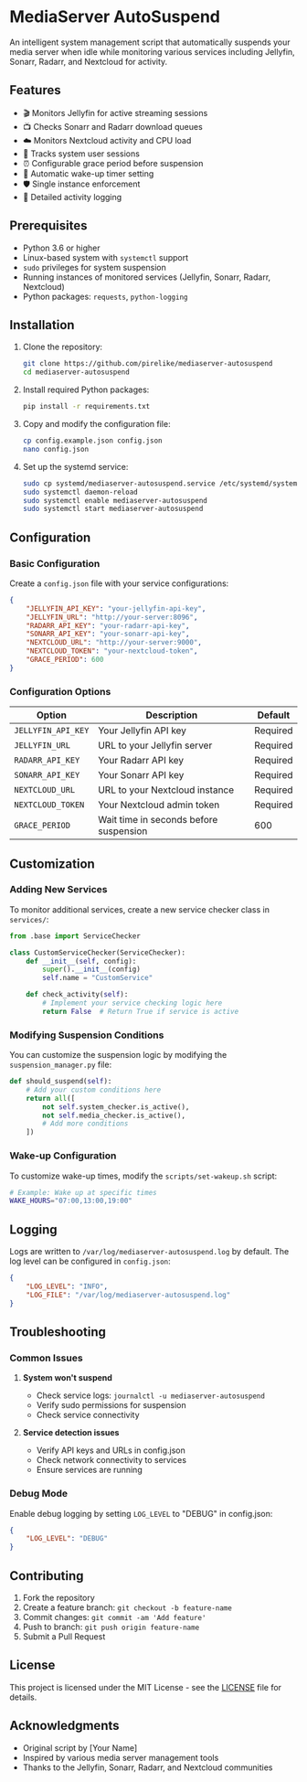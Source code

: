 # MediaServer AutoSuspend

An intelligent system management script that automatically suspends your media server when idle while monitoring various services including Jellyfin, Sonarr, Radarr, and Nextcloud for activity.

## Features

- 🎬 Monitors Jellyfin for active streaming sessions
- 📺 Checks Sonarr and Radarr download queues
- ☁️ Monitors Nextcloud activity and CPU load
- 👥 Tracks system user sessions
- ⏰ Configurable grace period before suspension
- 🔄 Automatic wake-up timer setting
- 🛡️ Single instance enforcement
- 📝 Detailed activity logging

## Prerequisites

- Python 3.6 or higher
- Linux-based system with `systemctl` support
- `sudo` privileges for system suspension
- Running instances of monitored services (Jellyfin, Sonarr, Radarr, Nextcloud)
- Python packages: `requests`, `python-logging`

## Installation

1. Clone the repository:
   ```bash
   git clone https://github.com/pirelike/mediaserver-autosuspend
   cd mediaserver-autosuspend
   ```

2. Install required Python packages:
   ```bash
   pip install -r requirements.txt
   ```

3. Copy and modify the configuration file:
   ```bash
   cp config.example.json config.json
   nano config.json
   ```

4. Set up the systemd service:
   ```bash
   sudo cp systemd/mediaserver-autosuspend.service /etc/systemd/system/
   sudo systemctl daemon-reload
   sudo systemctl enable mediaserver-autosuspend
   sudo systemctl start mediaserver-autosuspend
   ```

## Configuration

### Basic Configuration
Create a `config.json` file with your service configurations:

```json
{
    "JELLYFIN_API_KEY": "your-jellyfin-api-key",
    "JELLYFIN_URL": "http://your-server:8096",
    "RADARR_API_KEY": "your-radarr-api-key",
    "SONARR_API_KEY": "your-sonarr-api-key",
    "NEXTCLOUD_URL": "http://your-server:9000",
    "NEXTCLOUD_TOKEN": "your-nextcloud-token",
    "GRACE_PERIOD": 600
}
```

### Configuration Options

| Option | Description | Default |
|--------|-------------|---------|
| `JELLYFIN_API_KEY` | Your Jellyfin API key | Required |
| `JELLYFIN_URL` | URL to your Jellyfin server | Required |
| `RADARR_API_KEY` | Your Radarr API key | Required |
| `SONARR_API_KEY` | Your Sonarr API key | Required |
| `NEXTCLOUD_URL` | URL to your Nextcloud instance | Required |
| `NEXTCLOUD_TOKEN` | Your Nextcloud admin token | Required |
| `GRACE_PERIOD` | Wait time in seconds before suspension | 600 |

## Customization

### Adding New Services

To monitor additional services, create a new service checker class in `services/`:

```python
from .base import ServiceChecker

class CustomServiceChecker(ServiceChecker):
    def __init__(self, config):
        super().__init__(config)
        self.name = "CustomService"

    def check_activity(self):
        # Implement your service checking logic here
        return False  # Return True if service is active
```

### Modifying Suspension Conditions

You can customize the suspension logic by modifying the `suspension_manager.py` file:

```python
def should_suspend(self):
    # Add your custom conditions here
    return all([
        not self.system_checker.is_active(),
        not self.media_checker.is_active(),
        # Add more conditions
    ])
```

### Wake-up Configuration

To customize wake-up times, modify the `scripts/set-wakeup.sh` script:

```bash
# Example: Wake up at specific times
WAKE_HOURS="07:00,13:00,19:00"
```

## Logging

Logs are written to `/var/log/mediaserver-autosuspend.log` by default. The log level can be configured in `config.json`:

```json
{
    "LOG_LEVEL": "INFO",
    "LOG_FILE": "/var/log/mediaserver-autosuspend.log"
}
```

## Troubleshooting

### Common Issues

1. **System won't suspend**
   - Check service logs: `journalctl -u mediaserver-autosuspend`
   - Verify sudo permissions for suspension
   - Check service connectivity

2. **Service detection issues**
   - Verify API keys and URLs in config.json
   - Check network connectivity to services
   - Ensure services are running

### Debug Mode

Enable debug logging by setting `LOG_LEVEL` to "DEBUG" in config.json:

```json
{
    "LOG_LEVEL": "DEBUG"
}
```

## Contributing

1. Fork the repository
2. Create a feature branch: `git checkout -b feature-name`
3. Commit changes: `git commit -am 'Add feature'`
4. Push to branch: `git push origin feature-name`
5. Submit a Pull Request

## License

This project is licensed under the MIT License - see the [LICENSE](LICENSE) file for details.

## Acknowledgments

- Original script by [Your Name]
- Inspired by various media server management tools
- Thanks to the Jellyfin, Sonarr, Radarr, and Nextcloud communities
